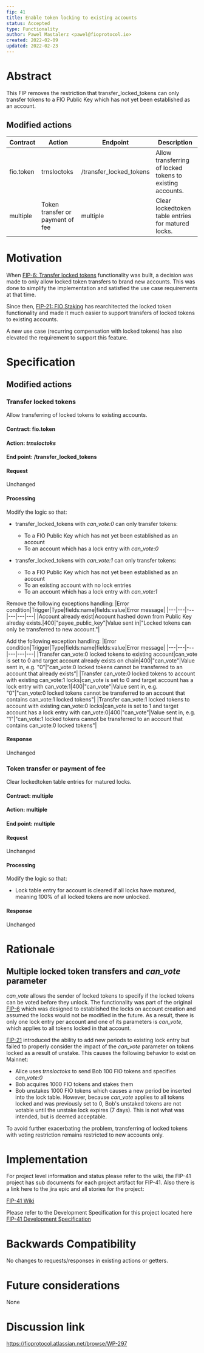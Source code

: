 ```yaml
---
fip: 41
title: Enable token locking to existing accounts
status: Accepted
type: Functionality
author: Pawel Mastalerz <pawel@fioprotocol.io>
created: 2022-02-09
updated: 2022-02-23
---
```


# Abstract
This FIP removes the restriction that transfer_locked_tokens can only transfer tokens to a FIO Public Key which has not yet been established as an account.

## Modified actions
|Contract|Action|Endpoint|Description|
|---|---|---|---|
|fio.token|trnsloctoks|/transfer_locked_tokens|Allow transferring of locked tokens to existing accounts.|
|multiple|Token transfer or payment of fee|multiple|Clear lockedtoken table entries for matured locks.|

# Motivation
When [FIP-6: Transfer locked tokens](https://github.com/fioprotocol/fips/blob/master/fip-0006.md) functionality was built, a decision was made to only allow locked token transfers to brand new accounts. This was done to simplify the implementation and satisfied the use case requirements at that time.

Since then, [FIP-21: FIO Staking](https://github.com/fioprotocol/fips/blob/master/fip-0021.md) has rearchitected the locked token functionality and made it much easier to support transfers of locked tokens to existing accounts.

A new use case (recurring compensation with locked tokens) has also elevated the requirement to support this feature. 

# Specification
## Modified actions
### Transfer locked tokens
Allow transferring of locked tokens to existing accounts.
#### Contract: fio.token
#### Action: *trnsloctoks*
#### End point: /transfer_locked_tokens 
#### Request
Unchanged
#### Processing
Modify the logic so that:
* transfer_locked_tokens with _can_vote:0_ can only transfer tokens:
   * To a FIO Public Key which has not yet been established as an account
   * To an account which has a lock entry with _can_vote:0_

* transfer_locked_tokens with _can_vote:1_ can only transfer tokens:
   * To a FIO Public Key which has not yet been established as an account
   * To an existing account with no lock entries
   * To an account which has a lock entry with _can_vote:1_

Remove the following exceptions handling:
|Error condition|Trigger|Type|fields:name|fields:value|Error message|
|---|---|---|---|---|---|
|Account already exist|Account hashed down from Public Key alreday exists.|400|"payee_public_key"|Value sent in|"Locked tokens can only be transferred to new account."|

Add the following exception handling:
|Error condition|Trigger|Type|fields:name|fields:value|Error message|
|---|---|---|---|---|---|
|Transfer can_vote:0 locked tokens to existing account|can_vote is set to 0 and target account already exists on chain|400|"can_vote"|Value sent in, e.g. "0"|“can_vote:0 locked tokens cannot be transferred to an account that already exists”|
|Transfer can_vote:0 locked tokens to account with existing can_vote:1 locks|can_vote is set to 0 and target account has a lock entry with can_vote:1|400|"can_vote"|Value sent in, e.g. "0"|"can_vote:0 locked tokens cannot be transferred to an account that contains can_vote:1 locked tokens"|
|Transfer can_vote:1 locked tokens to account with existing can_vote:0 locks|can_vote is set to 1 and target account has a lock entry with can_vote:0|400|"can_vote"|Value sent in, e.g. "1"|"can_vote:1 locked tokens cannot be transferred to an account that contains can_vote:0 locked tokens"|
#### Response
Unchanged

### Token transfer or payment of fee
Clear lockedtoken table entries for matured locks.
#### Contract: multiple
#### Action: multiple
#### End point: multiple
#### Request
Unchanged
#### Processing
Modify the logic so that:
* Lock table entry for account is cleared if all locks have matured, meaning 100% of all locked tokens are now unlocked.
#### Response
Unchanged

# Rationale
## Multiple locked token transfers and _can_vote_ parameter
_can_vote_ allows the sender of locked tokens to specify if the locked tokens can be voted before they unlock. The functionality was part of the original [FIP-6](https://github.com/fioprotocol/fips/blob/master/fip-0006.md) which was designed to established the locks on account creation and assumed the locks would not be modified in the future. As a result, there is only one lock entry per account and one of its parameters is _can_vote_, which applies to all tokens locked in that account.

[FIP-21](https://github.com/fioprotocol/fips/blob/master/fip-0021.md) introduced the ability to add new periods to existing lock entry but failed to properly consider the impact of the _can_vote_ parameter on tokens locked as a result of unstake. This causes the following behavior to exist on Mainnet:
* Alice uses _trnsloctoks_ to send Bob 100 FIO tokens and specifies _can_vote:0_
* Bob acquires 1000 FIO tokens and stakes them
* Bob unstakes 1000 FIO tokens which causes a new period be inserted into the lock table. However, because _can_vote_ applies to all tokens locked and was previously set to 0, Bob's unstaked tokens are not votable until the unstake lock expires (7 days). This is not what was intended, but is deemed acceptable.

To avoid further exacerbating the problem, transferring of locked tokens with voting restriction remains restricted to new accounts only.

# Implementation
For project level information and status please refer to the wiki, the FIP-41 project has sub documents for each project artifact for FIP-41. Also there is a link here to the jira epic and all stories for the project:

[FIP-41 Wiki](https://fioprotocol.atlassian.net/wiki/spaces/FD/pages/478838846/FIP-41+Enable+token+locking+for+existing+accounts)

Please refer to the Development Specification for this project located here [FIP-41 Development Specification](https://fioprotocol.atlassian.net/wiki/spaces/FD/pages/479363106/FIP-41+Development+Spec)

# Backwards Compatibility
No changes to requests/responses in existing actions or getters.

# Future considerations
None

# Discussion link
https://fioprotocol.atlassian.net/browse/WP-297

